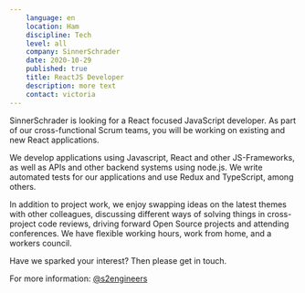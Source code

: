 ```yaml
---
    language: en
    location: Ham
    discipline: Tech
    level: all
    company: SinnerSchrader
    date: 2020-10-29
    published: true
    title: ReactJS Developer
    description: more text
    contact: victoria
---
```


SinnerSchrader is looking for a React focused JavaScript developer. As part of our cross-functional Scrum teams, you will be working on existing and new React applications.

We develop applications using Javascript, React and other JS-Frameworks, as well as APIs and other backend systems using node.js. We write automated tests for our applications and use Redux and TypeScript, among others.

In addition to project work, we enjoy swapping ideas on the latest themes with other colleagues, discussing different ways of solving things in cross-project code reviews, driving forward Open Source projects and attending conferences. We have flexible working hours, work from home, and a workers council.

Have we sparked your interest? Then please get in touch.

For more information: [@s2engineers](https://twitter.com/s2engineers)

